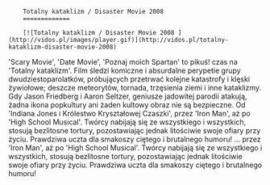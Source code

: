 
        Totalny kataklizm / Disaster Movie 2008 
        =============
        
        [![Totalny kataklizm / Disaster Movie 2008 ](http://vidos.pl/images/player.gif)](http://vidos.pl/totalny-kataklizm-disaster-movie-2008)
        
        
 'Scary Movie', 'Date Movie', 'Poznaj moich Spartan' to pikuś! czas na 'Totalny kataklizm'. Film śledzi komiczne i absurdalne perypetie grupy dwudziestoparolatków, próbujących przetrwać kolejne katastrofy i klęski żywiołowe; deszcze meteorytów, tornada, trzęsienia ziemi i inne kataklizmy. Gdy Jason Friedberg i Aaron Seltzer, geniusze jadowitej parodii atakują, żadna ikona popkultury ani żaden kultowy obraz nie są bezpieczne. Od 'Indiana Jones i Królestwo Kryształowej Czaszki', przez 'Iron Man', aż po 'High School Musical'. Twórcy nabijają się ze wszystkiego i wszystkich, stosują bezlitosne tortury, pozostawiając jednak litościwie swoje ofiary przy życiu. Prawdziwa uczta dla smakoszy ciętego i brutalnego humoru!   ... przez 'Iron Man', aż po 'High School Musical'. Twórcy nabijają się ze wszystkiego i wszystkich, stosują bezlitosne tortury, pozostawiając jednak litościwie swoje ofiary przy życiu. Prawdziwa uczta dla smakoszy ciętego i brutalnego humoru!
    